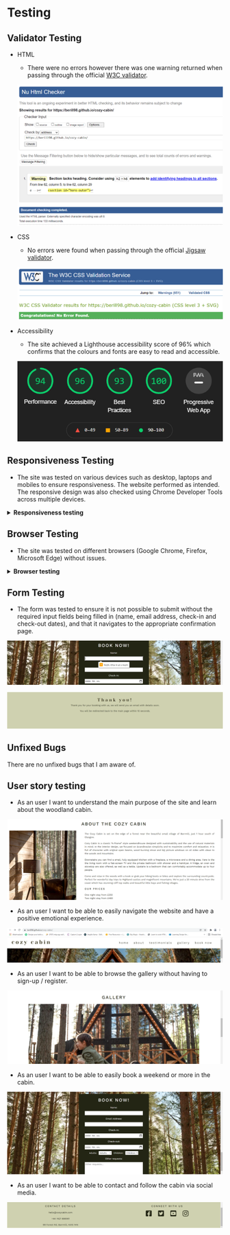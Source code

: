 # Testing 

## Validator Testing 

- HTML
  - There were no errors however there was one warning returned when passing through the official [W3C validator](https://validator.w3.org/nu/?doc=https://berill98.github.io/cozy-cabin/).

  ![HTML Validation](docs/readme_images/html_validation.png)

- CSS
  - No errors were found when passing through the official [Jigsaw validator](https://jigsaw.w3.org/css-validator/validator?uri=https%3A%2F%2Fberill98.github.io%2Fcozy-cabin).

  ![CSS Validation](docs/readme_images/css_validation.png)

- Accessibility
  - The site achieved a Lighthouse accessibility score of 96% which confirms that the colours and fonts are easy to read and accessible.

  ![Accessibility](docs/readme_images/accessibility.png)

## Responsiveness Testing

- The site was tested on various devices such as desktop, laptops and mobiles to ensure responsiveness. The website performed as intended. The responsive design was also checked using Chrome Developer Tools across multiple devices.

<details><summary><b>Responsiveness testing</b></summary>

![Desktop size](docs/testing_images/googlechrome_largesize.png)

![Tablet size](docs/testing_images/mozillafirefox_tabletsize.png)

![Mobile size](docs/testing_images/microsoftedge_mobilesize.png)

</details>

## Browser Testing

- The site was tested on different browsers (Google Chrome, Firefox, Microsoft Edge) without issues.

<details><summary><b>Browser testing</b></summary>

![Google Chrome](docs/testing_images/googlechrome_largesize.png)

![Mozilla Firefox](docs/testing_images/mozillafirefox_tabletsize.png)

![Microsoft Edge](docs/testing_images/microsoftedge_mobilesize.png)

</details>

## Form Testing

- The form was tested to ensure it is not possible to submit without the required input fields being filled in (name, email address, check-in and check-out dates), and that it navigates to the appropriate confirmation page.

![Booking form required input](docs/readme_images/required.png)

![Confirmation page](docs/readme_images/confirmation.png)

## Unfixed Bugs

There are no unfixed bugs that I am aware of.

## User story testing

- As an user I want to understand the main purpose of the site and learn about the woodland cabin.

![Abouts section](docs/readme_images/about.png)

- As an user I want to be able to easily navigate the website and have a positive emotional experience. 

![Navigation bar](docs/readme_images/navbar.png)

- As an user I want to be able to browse the gallery without having to sign-up / register. 

![Gallery](docs/readme_images/gallery.png)

- As an user I want to be able to easily book a weekend or more in the cabin. 

![Booking form](docs/readme_images/booking.png)

- As an user I want to be able to contact and follow the cabin via social media.

![Footer](docs/readme_images/footer.png)
